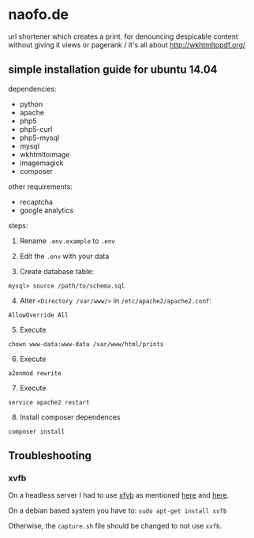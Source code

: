 naofo.de
========

url shortener which creates a print. for denouncing despicable content without giving it views or pagerank
/
it's all about http://wkhtmltopdf.org/

simple installation guide for ubuntu 14.04
-------------------------------------------

dependencies:

* python
* apache
* php5
* php5-curl
* php5-mysql
* mysql
* wkhtmltoimage
* imagemagick
* composer

other requirements:

* recaptcha
* google analytics

steps:

1. Rename `.env.example` to `.env`

2. Edit the `.env` with your data

3. Create database table:
```shell
mysql> source /path/to/schema.sql
```

4. Alter `<Directory /var/www/>` in `/etc/apache2/apache2.conf`:
```shell
AllowOverride All
```

5. Execute
```shell
chown www-data:www-data /var/www/html/prints
```
6. Execute
```shell
a2enmod rewrite
```
7. Execute
```shell
service apache2 restart
```
8. Install composer dependences
```shell
composer install
```
Troubleshooting
--

### xvfb

On a headless server I had to use [xfvb](http://www.x.org/releases/X11R7.6/doc/man/man1/Xvfb.1.xhtml) as mentioned [here](https://github.com/wkhtmltopdf/wkhtmltopdf/issues/2037#issuecomment-62019521) and [here](https://bugs.debian.org/cgi-bin/bugreport.cgi?bug=580226#34).

On a debian based system you have to: `sudo apt-get install xvfb`

Otherwise, the `capture.sh` file should be changed to not use `xvfb`.
